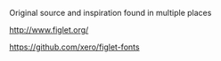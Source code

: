 ﻿Original source and inspiration found in multiple places

http://www.figlet.org/

https://github.com/xero/figlet-fonts


